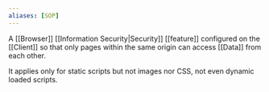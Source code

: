 ```yaml
---
aliases: [SOP]
---
```


A [[Browser]] [[Information Security|Security]] [[feature]] configured on the [[Client]] so that only pages within the same origin can access [[Data]] from each other.

It applies only for static scripts but not images nor CSS, not even dynamic loaded scripts.